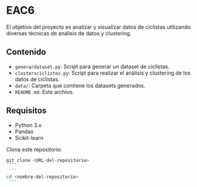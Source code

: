 # EAC6 

El objetivo del proyecto es analizar y visualizar datos de ciclistas utilizando diversas técnicas de análisis de datos y clustering.

## Contenido

- `generardataset.py`: Script para generar un dataset de ciclistas.
- `clustersciclistes.py`: Script para realizar el análisis y clustering de los datos de ciclistas.
- `data/`: Carpeta que contiene los datasets generados.
- `README.md`: Este archivo.

## Requisitos

- Python 3.x
- Pandas
- Scikit-learn



Clona este repositorio:
   ```bash
   git clone <URL-del-repositorio>
    ```
    ```
   cd <nombre-del-repositorio>
    ```
